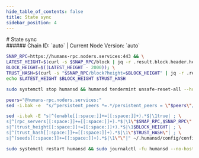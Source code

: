 ```yaml
---
hide_table_of_contents: false
title: State sync
sidebar_position: 4
---
```


<div class="h1-with-icon icon-humans">
# State sync
</div>
###### Chain ID: `auto` | Current Node Version: `auto`

```bash
SNAP_RPC=https://humans-rpc.noders.services:443 && \
LATEST_HEIGHT=$(curl -s $SNAP_RPC/block | jq -r .result.block.header.height); \
BLOCK_HEIGHT=$((LATEST_HEIGHT - 2000)); \
TRUST_HASH=$(curl -s "$SNAP_RPC/block?height=$BLOCK_HEIGHT" | jq -r .result.block_id.hash) && \
echo $LATEST_HEIGHT $BLOCK_HEIGHT $TRUST_HASH
```
```bash
sudo systemctl stop humansd && humansd tendermint unsafe-reset-all --home ~/.humansd --keep-addr-book
```
```bash
peers="@humans-rpc.noders.services:"
sed -i.bak -e  "s/^persistent_peers *=.*/persistent_peers = \"$peers\"/" ~/.humansd/config/config.toml
```
```bash
sed -i.bak -E "s|^(enable[[:space:]]+=[[:space:]]+).*$|\1true| ; \
s|^(rpc_servers[[:space:]]+=[[:space:]]+).*$|\1\"$SNAP_RPC,$SNAP_RPC\"| ; \
s|^(trust_height[[:space:]]+=[[:space:]]+).*$|\1$BLOCK_HEIGHT| ; \
s|^(trust_hash[[:space:]]+=[[:space:]]+).*$|\1\"$TRUST_HASH\"| ; \
s|^(seeds[[:space:]]+=[[:space:]]+).*$|\1\"\"|" ~/.humansd/config/config.toml
```
```bash
sudo systemctl restart humansd && sudo journalctl -fu humansd --no-hostname -o cat
```
